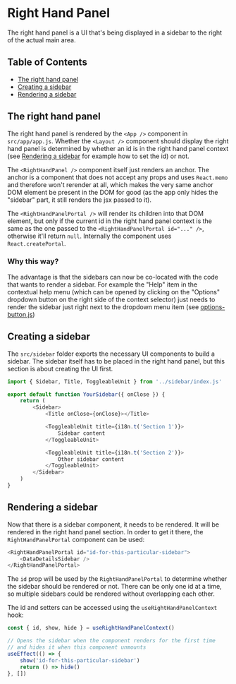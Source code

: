 # Right Hand Panel

The right hand panel is a UI that's being displayed in a sidebar to the right
of the actual main area.

## Table of Contents

-   [The right hand panel](#the-righthandpanel)
-   [Creating a sidebar](#creating-a-sidebar)
-   [Rendering a sidebar](#rendering-a-sidebar)

<a name="the-righthandpanel"></a>

## The right hand panel

The right hand panel is rendered by the `<App />` component in `src/app/app.js`.
Whether the `<Layout />` component should display the right hand panel is
determined by whether an id is in the right hand panel context (see [Rendering
a sidebar](#rendering-a-sidebar) for example how to set the id) or not.

The `<RightHandPanel />` component itself just renders an anchor. The anchor is
a component that does not accept any props and uses `React.memo` and therefore
won't rerender at all, which makes the very same anchor DOM element be present
in the DOM for good (as the app only hides the "sidebar" part, it still renders
the jsx passed to it).

The `<RightHandPanelPortal />` will render its children into that DOM element,
but only if the current id in the right hand panel context is the same as the
one passed to the `<RightHandPanelPortal id="..." />`, otherwise it'll return
`null`. Internally the component uses `React.createPortal`.

### Why this way?

The advantage is that the sidebars can now be co-located with the code that
wants to render a sidebar. For example the "Help" item in the contextual help
menu (which can be opened by clicking on the "Options" dropdown button on the
right side of the context selector) just needs to render the sidebar just right
next to the dropdown menu item (see [options-button.js](../../src/context-selection/context-selection/options-button.js))

<a name="creating-a-sidebar"></a>

## Creating a sidebar

The `src/sidebar` folder exports the necessary UI components to build a
sidebar. The sidebar itself has to be placed in the right hand panel, but this
section is about creating the UI first.

```js
import { Sidebar, Title, ToggleableUnit } from '../sidebar/index.js'

export default function YourSidebar({ onClose }) {
    return (
        <Sidebar>
            <Title onClose={onClose}></Title>

            <ToggleableUnit title={i18n.t('Section 1')}>
                Sidebar content
            </ToggleableUnit>

            <ToggleableUnit title={i18n.t('Section 2')}>
                Other sidebar content
            </ToggleableUnit>
        </Sidebar>
    )
}
```

<a name="rendering-a-sidebar"></a>

## Rendering a sidebar

Now that there is a sidebar component, it needs to be rendered. It will be
rendered in the right hand panel section. In order to get it there, the
`RightHandPanelPortal` component can be used:

```js
<RightHandPanelPortal id="id-for-this-particular-sidebar">
    <DataDetailsSidebar />
</RightHandPanelPortal>
```

The `id` prop will be used by the `RightHandPanelPortal` to determine whether
the sidebar should be rendered or not. There can be only one id at a time, so
multiple sidebars could be rendered without overlapping each other.

The id and setters can be accessed using the `useRightHandPanelContext`
hook:

```js
const { id, show, hide } = useRightHandPanelContext()

// Opens the sidebar when the component renders for the first time
// and hides it when this component unmounts
useEffect(() => {
    show('id-for-this-particular-sidebar')
    return () => hide()
}, [])
```
